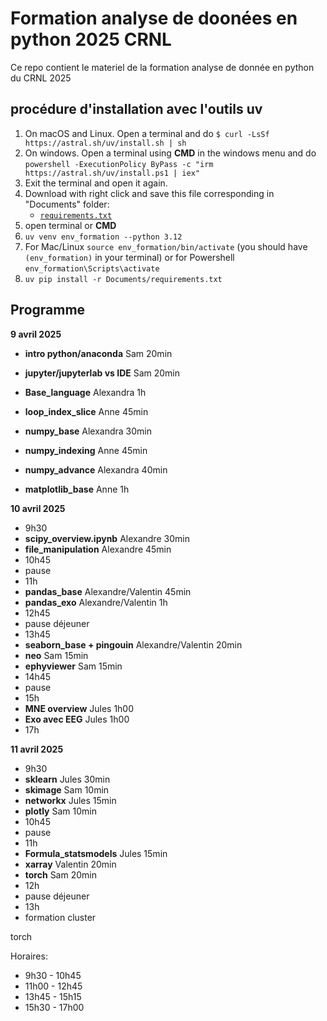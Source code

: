 # Formation analyse de doonées en python 2025 CRNL

Ce repo contient le materiel de la formation analyse de donnée en python du CRNL 2025





## procédure d'installation avec l'outils **uv**


1. On macOS and Linux. Open a terminal and do
   `$ curl -LsSf https://astral.sh/uv/install.sh | sh`
1. On windows. Open a terminal using **CMD** in the windows menu and do
   `powershell -ExecutionPolicy ByPass -c "irm https://astral.sh/uv/install.ps1 | iex"`
2. Exit the terminal and open it again.
3. Download with right click and save this file corresponding in "Documents" folder:
    * [`requirements.txt`](https://raw.githubusercontent.com/crnl-lab/Formation_2025_Python_data_analyse/main/requirements.txt)
4. open terminal or **CMD**
5. `uv venv env_formation --python 3.12`
6. For Mac/Linux `source env_formation/bin/activate` (you should have `(env_formation)` in your terminal) or for Powershell `env_formation\Scripts\activate`
7. `uv pip install -r Documents/requirements.txt`


## Programme

**9 avril 2025**
   
   * **intro python/anaconda** Sam 20min
   * **jupyter/jupyterlab vs IDE** Sam 20min
   * **Base_language** Alexandra 1h
   * **loop_index_slice** Anne 45min
   
   * **numpy_base** Alexandra 30min
   * **numpy_indexing** Anne 45min
   * **numpy_advance** Alexandra  40min
   * **matplotlib_base** Anne 1h


**10 avril 2025**

  * 9h30
  * **scipy_overview.ipynb** Alexandre 30min
  * **file_manipulation** Alexandre 45min
  * 10h45
  * pause
  * 11h
  * **pandas_base** Alexandre/Valentin 45min
  * **pandas_exo** Alexandre/Valentin 1h
  * 12h45
  * pause déjeuner
  * 13h45
  * **seaborn_base + pingouin** Alexandre/Valentin 20min
  * **neo** Sam 15min
  * **ephyviewer** Sam 15min
  * 14h45
  * pause
  * 15h
  * **MNE overview** Jules 1h00
  * **Exo avec EEG** Jules 1h00
  * 17h


**11 avril 2025**
  
   * 9h30
   * **sklearn** Jules 30min
   * **skimage** Sam 10min
   * **networkx** Jules 15min 
   * **plotly** Sam 10min
   * 10h45
   * pause
   * 11h
   * **Formula_statsmodels** Jules 15min
   * **xarray** Valentin 20min
   * **torch** Sam 20min
   * 12h
   * pause déjeuner
   * 13h
   * formation cluster

   
   torch

Horaires:
 * 9h30 - 10h45
 * 11h00 - 12h45
 * 13h45 - 15h15
 * 15h30 - 17h00
